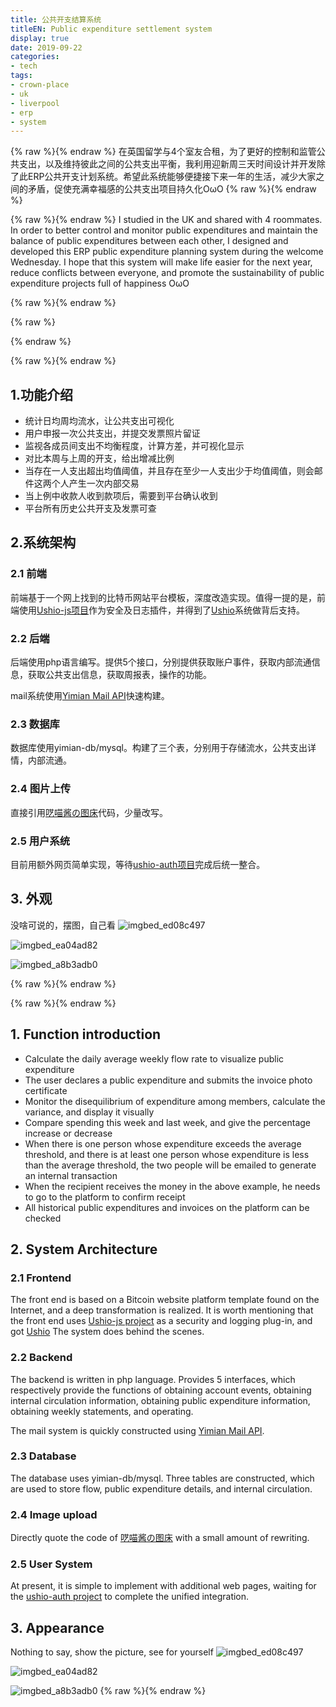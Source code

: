 ```yaml
---
title: 公共开支结算系统
titleEN: Public expenditure settlement system
display: true
date: 2019-09-22
categories:
- tech
tags:
- crown-place
- uk
- liverpool
- erp
- system
---
```



{% raw %}<span class=".zh">{% endraw %}
在英国留学与4个室友合租，为了更好的控制和监管公共支出，以及维持彼此之间的公共支出平衡，我利用迎新周三天时间设计并开发除了此ERP公共开支计划系统。希望此系统能够便捷接下来一年的生活，减少大家之间的矛盾，促使充满幸福感的公共支出项目持久化OωO
{% raw %}</span>{% endraw %}


{% raw %}<span class=".en">{% endraw %}
I studied in the UK and shared with 4 roommates. In order to better control and monitor public expenditures and maintain the balance of public expenditures between each other, I designed and developed this ERP public expenditure planning system during the welcome Wednesday. I hope that this system will make life easier for the next year, reduce conflicts between everyone, and promote the sustainability of public expenditure projects full of happiness OωO

{% raw %}</span>{% endraw %}



<!--more-->


{% raw %}
<script>
	session.onload(function(){
		if(page.tran.getLang() == 'en'){
			tips.warning({
				title: 'Caution',
				position: 'topRight',
				message: 'This page was translated by Machine!!',
				buttons: [['<button>Show Original Page</button>', function (instance, toast) {
					page.tran.setLang('zh');
             		instance.hide({ transitionOut: 'fadeOut' }, toast, 'button');
        		}, true]]
			});
		}
	});
</script>
{% endraw %}

{% raw %}<span class=".zh">{% endraw %}
## 1.功能介绍
 - 统计日均周均流水，让公共支出可视化
 - 用户申报一次公共支出，并提交发票照片留证
 - 监视各成员间支出不均衡程度，计算方差，并可视化显示
 - 对比本周与上周的开支，给出增减比例
 - 当存在一人支出超出均值阈值，并且存在至少一人支出少于均值阈值，则会邮件这两个人产生一次内部交易
 - 当上例中收款人收到款项后，需要到平台确认收到
 - 平台所有历史公共开支及发票可查

## 2.系统架构

### 2.1 前端
前端基于一个网上找到的比特币网站平台模板，深度改造实现。值得一提的是，前端使用[Ushio-js项目](https://github.com/iotcat/ushio-js)作为安全及日志插件，并得到了[Ushio](https://ushio.cool)系统做背后支持。

### 2.2 后端
后端使用php语言编写。提供5个接口，分别提供获取账户事件，获取内部流通信息，获取公共支出信息，获取周报表，操作的功能。

mail系统使用[Yimian Mail API](https://www.eee.dog/tech/mail-api.html)快速构建。

### 2.3 数据库
数据库使用yimian-db/mysql。构建了三个表，分别用于存储流水，公共支出详情，内部流通。

### 2.4 图片上传
直接引用[呓喵酱の图床](https://imgbed.yimian.xyz)代码，少量改写。

### 2.5 用户系统
目前用额外网页简单实现，等待[ushio-auth项目](https://github.com/iotcat/ushio-auth)完成后统一整合。

## 3. 外观
没啥可说的，摆图，自己看
![imgbed_ed08c497](https://api.yimian.xyz/img/?path=imgbed/img_ed08c497_1080x6654_8_null_normal.jpeg)

![imgbed_ea04ad82](https://api.yimian.xyz/img/?path=imgbed/img_ea04ad82_1080x5082_8_null_normal.jpeg)

![imgbed_a8b3adb0](https://api.yimian.xyz/img/?path=imgbed/img_a8b3adb0_1080x2160_8_null_normal.jpeg)



{% raw %}</span>{% endraw %}

{% raw %}<span class=".en">{% endraw %}

## 1. Function introduction
 - Calculate the daily average weekly flow rate to visualize public expenditure
 - The user declares a public expenditure and submits the invoice photo certificate
 - Monitor the disequilibrium of expenditure among members, calculate the variance, and display it visually
 - Compare spending this week and last week, and give the percentage increase or decrease
 - When there is one person whose expenditure exceeds the average threshold, and there is at least one person whose expenditure is less than the average threshold, the two people will be emailed to generate an internal transaction
 - When the recipient receives the money in the above example, he needs to go to the platform to confirm receipt
 - All historical public expenditures and invoices on the platform can be checked

## 2. System Architecture

### 2.1 Frontend
The front end is based on a Bitcoin website platform template found on the Internet, and a deep transformation is realized. It is worth mentioning that the front end uses [Ushio-js project](https://github.com/iotcat/ushio-js) as a security and logging plug-in, and got [Ushio](https://ushio.cool) The system does behind the scenes.

### 2.2 Backend
The backend is written in php language. Provides 5 interfaces, which respectively provide the functions of obtaining account events, obtaining internal circulation information, obtaining public expenditure information, obtaining weekly statements, and operating.

The mail system is quickly constructed using [Yimian Mail API](https://www.eee.dog/tech/mail-api.html).

### 2.3 Database
The database uses yimian-db/mysql. Three tables are constructed, which are used to store flow, public expenditure details, and internal circulation.

### 2.4 Image upload
Directly quote the code of [呓喵酱の图床](https://imgbed.yimian.xyz) with a small amount of rewriting.

### 2.5 User System
At present, it is simple to implement with additional web pages, waiting for the [ushio-auth project](https://github.com/iotcat/ushio-auth) to complete the unified integration.

## 3. Appearance
Nothing to say, show the picture, see for yourself
![imgbed_ed08c497](https://api.yimian.xyz/img/?path=imgbed/img_ed08c497_1080x6654_8_null_normal.jpeg)

![imgbed_ea04ad82](https://api.yimian.xyz/img/?path=imgbed/img_ea04ad82_1080x5082_8_null_normal.jpeg)

![imgbed_a8b3adb0](https://api.yimian.xyz/img/?path=imgbed/img_a8b3adb0_1080x2160_8_null_normal.jpeg)
{% raw %}</span>{% endraw %}